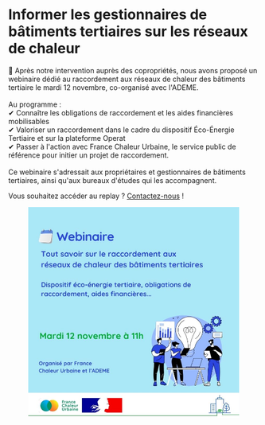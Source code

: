 # Informer les gestionnaires de bâtiments tertiaires sur les réseaux de chaleur

🏢 Après notre intervention auprès des copropriétés, nous avons proposé un webinaire dédié au raccordement aux réseaux de chaleur des bâtiments tertiaire le mardi 12 novembre, co-organisé avec l'ADEME.\
\
Au programme :\
✔ Connaître les obligations de raccordement et les aides financières mobilisables\
✔ Valoriser un raccordement dans le cadre du dispositif Éco-Énergie Tertiaire et sur la plateforme Operat\
✔ Passer à l'action avec France Chaleur Urbaine, le service public de référence pour initier un projet de raccordement.\
\
Ce webinaire s'adressait aux propriétaires et gestionnaires de bâtiments tertiaires, ainsi qu'aux bureaux d'études qui les accompagnent.&#x20;

Vous souhaitez accéder au replay ? [Contactez-nous](/contact) !

<figure><img src=".gitbook/assets/47.jpg" alt=""><figcaption></figcaption></figure>

